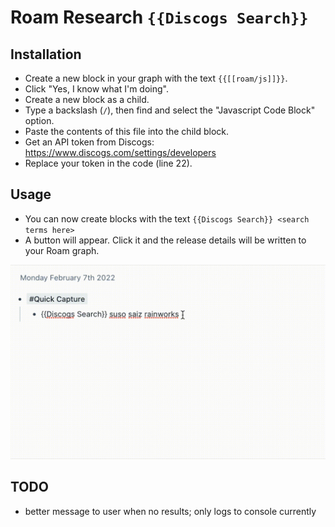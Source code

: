 # Roam Research `{{Discogs Search}}`

## Installation

- Create a new block in your graph with the text `{{[[roam/js]]}}`.
- Click "Yes, I know what I'm doing".
- Create a new block as a child.
- Type a backslash (`/`), then find and select the "Javascript Code Block" option.
- Paste the contents of this file into the child block.
- Get an API token from Discogs: https://www.discogs.com/settings/developers
- Replace your token in the code (line 22).

## Usage

- You can now create blocks with the text `{{Discogs Search}} <search terms here>`
- A button will appear. Click it and the release details will be written to your Roam graph.

![Usage video](how-to.gif)

## TODO

- better message to user when no results; only logs to console currently
